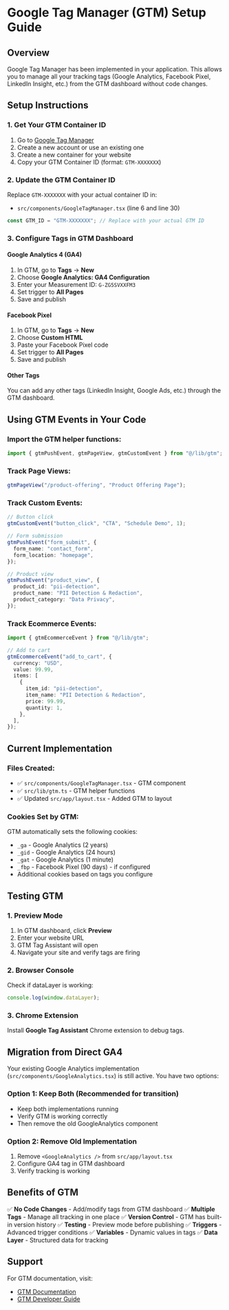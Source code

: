 # Google Tag Manager (GTM) Setup Guide

## Overview
Google Tag Manager has been implemented in your application. This allows you to manage all your tracking tags (Google Analytics, Facebook Pixel, LinkedIn Insight, etc.) from the GTM dashboard without code changes.

## Setup Instructions

### 1. Get Your GTM Container ID

1. Go to [Google Tag Manager](https://tagmanager.google.com/)
2. Create a new account or use an existing one
3. Create a new container for your website
4. Copy your GTM Container ID (format: `GTM-XXXXXXX`)

### 2. Update the GTM Container ID

Replace `GTM-XXXXXXX` with your actual container ID in:
- `src/components/GoogleTagManager.tsx` (line 6 and line 30)

```typescript
const GTM_ID = "GTM-XXXXXXX"; // Replace with your actual GTM ID
```

### 3. Configure Tags in GTM Dashboard

#### Google Analytics 4 (GA4)
1. In GTM, go to **Tags** → **New**
2. Choose **Google Analytics: GA4 Configuration**
3. Enter your Measurement ID: `G-ZG5SVXXFM3`
4. Set trigger to **All Pages**
5. Save and publish

#### Facebook Pixel
1. In GTM, go to **Tags** → **New**
2. Choose **Custom HTML**
3. Paste your Facebook Pixel code
4. Set trigger to **All Pages**
5. Save and publish

#### Other Tags
You can add any other tags (LinkedIn Insight, Google Ads, etc.) through the GTM dashboard.

## Using GTM Events in Your Code

### Import the GTM helper functions:

```typescript
import { gtmPushEvent, gtmPageView, gtmCustomEvent } from "@/lib/gtm";
```

### Track Page Views:

```typescript
gtmPageView("/product-offering", "Product Offering Page");
```

### Track Custom Events:

```typescript
// Button click
gtmCustomEvent("button_click", "CTA", "Schedule Demo", 1);

// Form submission
gtmPushEvent("form_submit", {
  form_name: "contact_form",
  form_location: "homepage",
});

// Product view
gtmPushEvent("product_view", {
  product_id: "pii-detection",
  product_name: "PII Detection & Redaction",
  product_category: "Data Privacy",
});
```

### Track Ecommerce Events:

```typescript
import { gtmEcommerceEvent } from "@/lib/gtm";

// Add to cart
gtmEcommerceEvent("add_to_cart", {
  currency: "USD",
  value: 99.99,
  items: [
    {
      item_id: "pii-detection",
      item_name: "PII Detection & Redaction",
      price: 99.99,
      quantity: 1,
    },
  ],
});
```

## Current Implementation

### Files Created:
- ✅ `src/components/GoogleTagManager.tsx` - GTM component
- ✅ `src/lib/gtm.ts` - GTM helper functions
- ✅ Updated `src/app/layout.tsx` - Added GTM to layout

### Cookies Set by GTM:
GTM automatically sets the following cookies:
- `_ga` - Google Analytics (2 years)
- `_gid` - Google Analytics (24 hours)
- `_gat` - Google Analytics (1 minute)
- `_fbp` - Facebook Pixel (90 days) - if configured
- Additional cookies based on tags you configure

## Testing GTM

### 1. Preview Mode
1. In GTM dashboard, click **Preview**
2. Enter your website URL
3. GTM Tag Assistant will open
4. Navigate your site and verify tags are firing

### 2. Browser Console
Check if dataLayer is working:
```javascript
console.log(window.dataLayer);
```

### 3. Chrome Extension
Install **Google Tag Assistant** Chrome extension to debug tags.

## Migration from Direct GA4

Your existing Google Analytics implementation (`src/components/GoogleAnalytics.tsx`) is still active. You have two options:

### Option 1: Keep Both (Recommended for transition)
- Keep both implementations running
- Verify GTM is working correctly
- Then remove the old GoogleAnalytics component

### Option 2: Remove Old Implementation
1. Remove `<GoogleAnalytics />` from `src/app/layout.tsx`
2. Configure GA4 tag in GTM dashboard
3. Verify tracking is working

## Benefits of GTM

✅ **No Code Changes** - Add/modify tags from GTM dashboard
✅ **Multiple Tags** - Manage all tracking in one place
✅ **Version Control** - GTM has built-in version history
✅ **Testing** - Preview mode before publishing
✅ **Triggers** - Advanced trigger conditions
✅ **Variables** - Dynamic values in tags
✅ **Data Layer** - Structured data for tracking

## Support

For GTM documentation, visit:
- [GTM Documentation](https://support.google.com/tagmanager)
- [GTM Developer Guide](https://developers.google.com/tag-platform/tag-manager)
